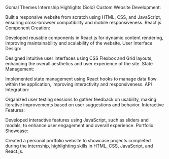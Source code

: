 Gomal Themes Internship Highlights (Solo)
Custom Website Development:

Built a responsive website from scratch using HTML, CSS, and JavaScript, ensuring cross-browser compatibility and mobile responsiveness.
React.js Component Creation:

Developed reusable components in React.js for dynamic content rendering, improving maintainability and scalability of the website.
User Interface Design:

Designed intuitive user interfaces using CSS Flexbox and Grid layouts, enhancing the overall aesthetics and user experience of the site.
State Management:

Implemented state management using React hooks to manage data flow within the application, improving interactivity and responsiveness.
API Integration:

Organized user testing sessions to gather feedback on usability, making iterative improvements based on user suggestions and behavior.
Interactive Features:

Developed interactive features using JavaScript, such as sliders and modals, to enhance user engagement and overall experience.
Portfolio Showcase:

Created a personal portfolio website to showcase projects completed during the internship, highlighting skills in HTML, CSS, JavaScript, and React.js.
